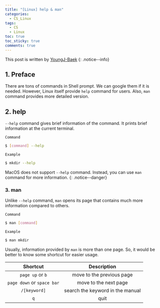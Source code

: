 ```yaml
---
title: "[Linux] help & man"
categories:
  - CS_Linux
tags:
  - CS
  - Linux
toc: true
toc_sticky: true
comments: true
---
```


This post is written by [YoungJ-Baek](https://github.com/YoungJ-Baek)
{: .notice--info}

## 1. Preface

There are tons of commands in Shell prompt. We can google them if it is needed. However, Linux itself provide `help` command for users. Also, `man` command provides more detailed version.

## 2. help

`--help` command gives brief information of the command. It prints brief information at the current terminal.

<div class="notice--primary" markdown="1">

`Command`

```bash
$ [command] --help
```

`Example`

```bash
$ mkdir --help
```

</div>

MacOS does not support `--help` command. Instead, you can use `man` command for more information.
{: .notice--danger}

### 3. man

Unlike `--help` command, `man` opens its page that contains much more information compared to others.

<div class="notice--primary" markdown="1">

`Command`

```bash
$ man [command]
```

`Example`

```bash
$ man mkdir
```

</div>

Usually, information provided by `man` is more than one page. So, it would be better to know some shortcut for easier usage.

|          Shortcut          |           Description            |
| :------------------------: | :------------------------------: |
|      `page up` or `b`      |    move to the previous page     |
| `page down` or `space bar` |      move to the next page       |
|        `/[keyword]`        | search the keyword in the manual |
|            `q`             |               quit               |
